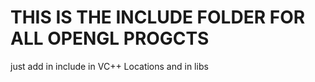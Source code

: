 # THIS IS THE INCLUDE FOLDER FOR ALL OPENGL PROGCTS
just add in include in VC++ Locations and in libs

